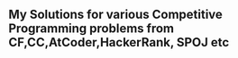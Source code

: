 ## My Solutions for various Competitive Programming problems from CF,CC,AtCoder,HackerRank, SPOJ etc
